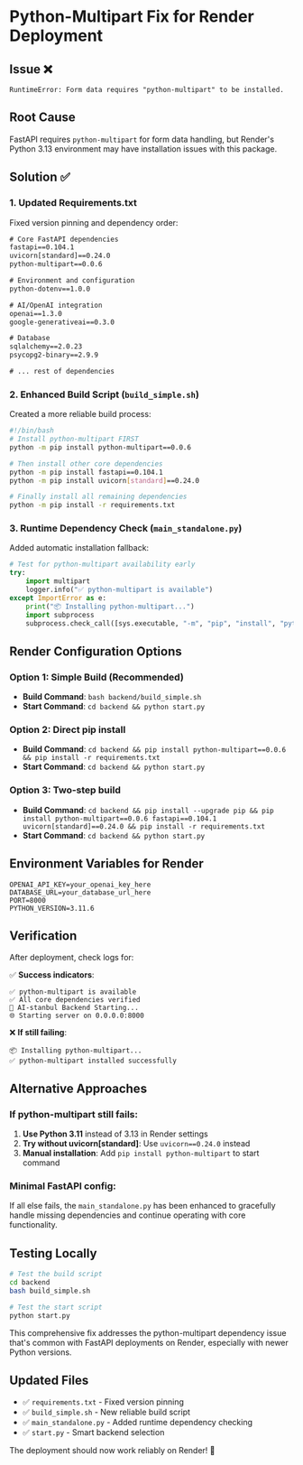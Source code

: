 # Python-Multipart Fix for Render Deployment

## Issue ❌
```
RuntimeError: Form data requires "python-multipart" to be installed.
```

## Root Cause
FastAPI requires `python-multipart` for form data handling, but Render's Python 3.13 environment may have installation issues with this package.

## Solution ✅

### 1. Updated Requirements.txt
Fixed version pinning and dependency order:

```txt
# Core FastAPI dependencies
fastapi==0.104.1
uvicorn[standard]==0.24.0
python-multipart==0.0.6

# Environment and configuration
python-dotenv==1.0.0

# AI/OpenAI integration
openai==1.3.0
google-generativeai==0.3.0

# Database
sqlalchemy==2.0.23
psycopg2-binary==2.9.9

# ... rest of dependencies
```

### 2. Enhanced Build Script (`build_simple.sh`)
Created a more reliable build process:

```bash
#!/bin/bash
# Install python-multipart FIRST
python -m pip install python-multipart==0.0.6

# Then install other core dependencies
python -m pip install fastapi==0.104.1
python -m pip install uvicorn[standard]==0.24.0

# Finally install all remaining dependencies
python -m pip install -r requirements.txt
```

### 3. Runtime Dependency Check (`main_standalone.py`)
Added automatic installation fallback:

```python
# Test for python-multipart availability early
try:
    import multipart
    logger.info("✅ python-multipart is available")
except ImportError as e:
    print("📦 Installing python-multipart...")
    import subprocess
    subprocess.check_call([sys.executable, "-m", "pip", "install", "python-multipart==0.0.6"])
```

## Render Configuration Options

### Option 1: Simple Build (Recommended)
- **Build Command**: `bash backend/build_simple.sh`
- **Start Command**: `cd backend && python start.py`

### Option 2: Direct pip install
- **Build Command**: `cd backend && pip install python-multipart==0.0.6 && pip install -r requirements.txt`
- **Start Command**: `cd backend && python start.py`

### Option 3: Two-step build
- **Build Command**: `cd backend && pip install --upgrade pip && pip install python-multipart==0.0.6 fastapi==0.104.1 uvicorn[standard]==0.24.0 && pip install -r requirements.txt`
- **Start Command**: `cd backend && python start.py`

## Environment Variables for Render
```
OPENAI_API_KEY=your_openai_key_here
DATABASE_URL=your_database_url_here
PORT=8000
PYTHON_VERSION=3.11.6
```

## Verification
After deployment, check logs for:

✅ **Success indicators**:
```
✅ python-multipart is available
✅ All core dependencies verified
🚀 AI-stanbul Backend Starting...
🌐 Starting server on 0.0.0.0:8000
```

❌ **If still failing**:
```
📦 Installing python-multipart...
✅ python-multipart installed successfully
```

## Alternative Approaches

### If python-multipart still fails:
1. **Use Python 3.11** instead of 3.13 in Render settings
2. **Try without uvicorn[standard]**: Use `uvicorn==0.24.0` instead
3. **Manual installation**: Add `pip install python-multipart` to start command

### Minimal FastAPI config:
If all else fails, the `main_standalone.py` has been enhanced to gracefully handle missing dependencies and continue operating with core functionality.

## Testing Locally
```bash
# Test the build script
cd backend
bash build_simple.sh

# Test the start script
python start.py
```

This comprehensive fix addresses the python-multipart dependency issue that's common with FastAPI deployments on Render, especially with newer Python versions.

## Updated Files
- ✅ `requirements.txt` - Fixed version pinning
- ✅ `build_simple.sh` - New reliable build script
- ✅ `main_standalone.py` - Added runtime dependency checking
- ✅ `start.py` - Smart backend selection

The deployment should now work reliably on Render! 🚀
